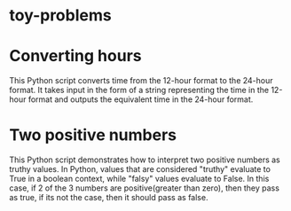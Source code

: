 # toy-problems
# Converting hours
This Python script converts time from the 12-hour format to the 24-hour format. It takes input in the form of a string representing the time in the 12-hour format and outputs the equivalent time in the 24-hour format.
 
 # Two positive numbers
 This Python script demonstrates how to interpret two positive numbers as truthy values. In Python, values that are considered "truthy" evaluate to True in a boolean context, while "falsy" values evaluate to False.
 In this case, if 2 of the 3 numbers are positive(greater than zero), then they pass as true, if its not the case, then it should pass as false.






